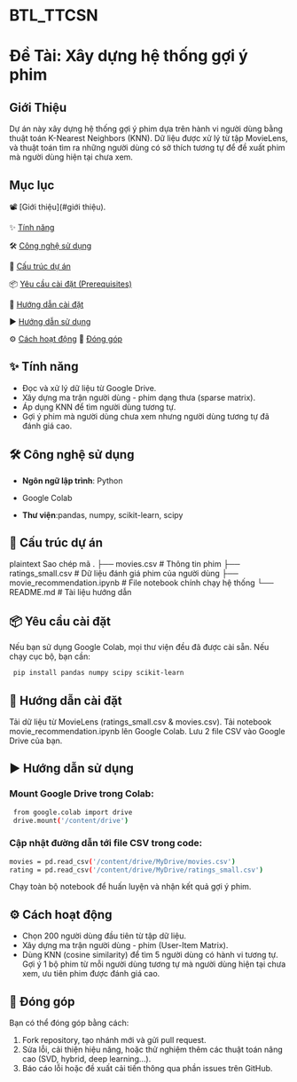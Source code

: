 # BTL_TTCSN
# Đề Tài: Xây dựng hệ thống gợi ý phim

## Giới Thiệu
Dự án này xây dựng hệ thống gợi ý phim dựa trên hành vi người dùng bằng thuật toán K-Nearest Neighbors (KNN). Dữ liệu được xử lý từ tập MovieLens, và thuật toán tìm ra những người dùng có sở thích tương tự để đề xuất phim mà người dùng hiện tại chưa xem.

## Mục lục
📽️ [Giới thiệu](#giới thiệu).

✨ [Tính năng](#tính-năng)

🛠️ [Công nghệ sử dụng](#công-nghệ-sử-dụng)

📁 [Cấu trúc dự án](#cấu-trúc-dự-án)

 📦 [Yêu cầu cài đặt (Prerequisites)](#yêu-cầu-cài-đặt-prerequisites)

🔧 [Hướng dẫn cài đặt](#hướng-dẫn-cài-đặt)

▶️ [Hướng dẫn sử dụng](#hướng-dẫn-sử-dụng)

⚙️ [Cách hoạt động](#cách-hoạt-động)
🤝 [Đóng góp](#đóng-góp)

## ✨ Tính năng
- Đọc và xử lý dữ liệu từ Google Drive.
- Xây dựng ma trận người dùng - phim dạng thưa (sparse matrix).
- Áp dụng KNN để tìm người dùng tương tự.
- Gợi ý phim mà người dùng chưa xem nhưng người dùng tương tự đã đánh giá cao.

## 🛠️ Công nghệ sử dụng
- **Ngôn ngữ lập trình**:  Python

- Google Colab

- **Thư viện**:pandas, numpy, scikit-learn, scipy

## 📁 Cấu trúc dự án
plaintext
Sao chép mã
.
├── movies.csv                  # Thông tin phim
├── ratings_small.csv          # Dữ liệu đánh giá phim của người dùng
├── movie_recommendation.ipynb # File notebook chính chạy hệ thống
└── README.md                  # Tài liệu hướng dẫn

## 📦 Yêu cầu cài đặt
Nếu bạn sử dụng Google Colab, mọi thư viện đều đã được cài sẵn. Nếu chạy cục bộ, bạn cần:

   ```bash
    pip install pandas numpy scipy scikit-learn
   ```

## 🔧 Hướng dẫn cài đặt
Tải dữ liệu từ MovieLens (ratings_small.csv & movies.csv).
Tải notebook movie_recommendation.ipynb lên Google Colab.
Lưu 2 file CSV vào Google Drive của bạn.

## ▶️ Hướng dẫn sử dụng
### Mount Google Drive trong Colab:
   ```bash
    from google.colab import drive
    drive.mount('/content/drive')
   ```
### Cập nhật đường dẫn tới file CSV trong code:
   ```bash
  movies = pd.read_csv('/content/drive/MyDrive/movies.csv')
  rating = pd.read_csv('/content/drive/MyDrive/ratings_small.csv')
   ```
Chạy toàn bộ notebook để huấn luyện và nhận kết quả gợi ý phim.

## ⚙️ Cách hoạt động
- Chọn 200 người dùng đầu tiên từ tập dữ liệu.
- Xây dựng ma trận người dùng - phim (User-Item Matrix).
- Dùng KNN (cosine similarity) để tìm 5 người dùng có hành vi tương tự.
Gợi ý 1 bộ phim từ mỗi người dùng tương tự mà người dùng hiện tại chưa xem, ưu tiên phim được đánh giá cao.

## 🤝 Đóng góp
Bạn có thể đóng góp bằng cách: 
1. Fork repository, tạo nhánh mới và gửi pull request.
2. Sửa lỗi, cải thiện hiệu năng, hoặc thử nghiệm thêm các thuật toán nâng cao (SVD, hybrid, deep learning...).
3. Báo cáo lỗi hoặc đề xuất cải tiến thông qua phần issues trên GitHub.
